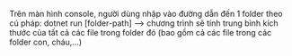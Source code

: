 Trên màn hình console, người dùng nhập vào đường dẫn đến 1 folder﻿ theo cú pháp: dotnet run [folder-path]
--> chương trình sẽ tính trung bình kích thước của tất cả các file trong folder đó (bao gồm cả các file trong các folder con, cháu,...)
